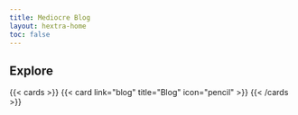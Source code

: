 ```yaml
---
title: Mediocre Blog 
layout: hextra-home
toc: false
---
```


## Explore

{{< cards >}}
  {{< card link="blog" title="Blog" icon="pencil" >}}
{{< /cards >}}
